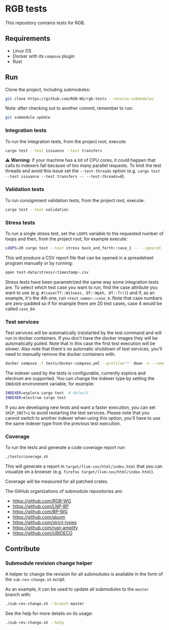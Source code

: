 # RGB tests

This repository contains tests for RGB.

## Requirements
- Linux OS
- Docker with its `compose` plugin
- Rust

## Run
Clone the project, including submodules:

```sh
git clone https://github.com/RGB-WG/rgb-tests --recurse-submodules
```

Note: after checking out to another commit, remember to run:
```sh
git submodule update
```

### Integration tests

To run the integration tests, from the project root, execute:
```sh
cargo test --test issuance --test transfers
```

:warning: **Warning:** if your machine has a lot of CPU cores, it could
happen that calls to indexers fail because of too many parallel requests. To
limit the test threads and avoid this issue set the `--test-threads` option
(e.g. `cargo test --test issuance --test transfers -- --test-threads=8`).

### Validation tests

To run consignment validation tests, from the project root, execute:

```sh
cargo test --test validation
```

### Stress tests

To run a single stress test, set the `LOOPS` variable to the requested number
of loops and then, from the project root, for example execute:
```sh
LOOPS=20 cargo test --test stress back_and_forth::case_1 -- --ignored
```

This will produce a CSV report file that can be opened in a spreadsheet program
manually or by running:
```sh
open test-data/stress/<timestamp>.csv
```

Stress tests have been parametrized the same way some integration tests are.
To select which test case you want to run, find the case attribute you want to
use (e.g. `#[case(TT::Witness, DT::Wpkh, DT::Tr)]`) and if, as an example, it's
the 4th one, run `<test_name>::case_4`. Note that case numbers are zero-padded
so if for example there are 20 test cases, case 4 would be called `case_04`.

### Test services

Test services will be automatically (re)started by the test command and will
run in docker containers.
If you don't have the docker images they will be automatically pulled. Note
that in this case the first test execution will be slower.
Also note that there's no automatic shutdown of test services, you'll need to
manually remove the docker containers with:
```sh
docker compose -f tests/docker-compose.yml --profile='*' down -v --remove-orphans
```

The indexer used by the tests is configurable, currently esplora and electrum
are supported. You can change the indexer type by setting the `INDEXER`
environment variable, for example:
```sh
INDEXER=esplora cargo test  # default
INDEXER=electrum cargo test
```

If you are developing new tests and want a faster execution, you can set
`SKIP_INIT=1` to avoid restarting the test services. Please note that you
cannot switch to another indexer when using this option, you'll have to use the
same indexer type from the previous test execution.

### Coverage

To run the tests and generate a code coverage report run:
```sh
./tests/coverage.sh
```
This will generate a report in `target/llvm-cov/html/index.html` that you can
visualize on a browser (e.g. `firefox target/llvm-cov/html/index.html`).

Coverage will be measured for all patched crates.

The GitHub organizations of submodule repositories are:
- https://github.com/RGB-WG
- https://github.com/LNP-BP
- https://github.com/BP-WG
- https://github.com/aluvm
- https://github.com/strict-types
- https://github.com/rust-amplify
- https://github.com/UBIDECO

## Contribute

### Submodule revision change helper
A helper to change the revision for all submodules is available in the form of
the `sub-rev-change.sh` script.

As an example, it can be used to update all submodules to the `master` branch
with:
```sh
./sub-rev-change.sh --branch master
```

See the help for more details on its usage:
```sh
./sub-rev-change.sh --help
```
